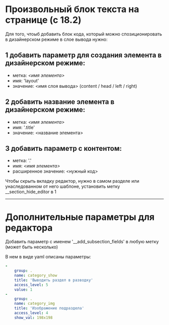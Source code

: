 # Произвольный блок текста на странице (с 18.2)

Для того, чтоыб добавить блок кода, который можно спозиционировать в дизайнерском режиме в слое вывода нужно:

## 1 добавить параметр для создания элемента в дизайнерском режиме:
* метка: _<имя элемента>_
* имя: 'layout'
* значение: <имя слоя вывода> (content / head / left / right)

## 2 добавить название элемента в дизайнерском режиме:
* метка: _<имя элемента>_
* имя: '.title'
* значение: <название элемента>

## 3 добавить параметр c контентом:
* метка: '.'
* имя: _<имя элемента>_
* расширенное значение: <нужный код>


Чтобы скрыть вкладку редактор, нужно в самом разделе или унаследованном от него шаблоне,
установить метку __section_hide_editor в 1

---

# Дополнительные параметры для редактора

Добавить параметр с именем '__add_subsection_fields' в любую метку (может быть несколько)
 
В нем в виде yaml описаны параметры:
```yaml
-
    group: .
    name: category_show
    title: 'Выводить раздел в разводку'
    access_level: 5
    value: 1
-
    group: .
    name: category_img
    title: 'Изображение подраздела'
    access_level: 4
    show_val: 198x198
```
